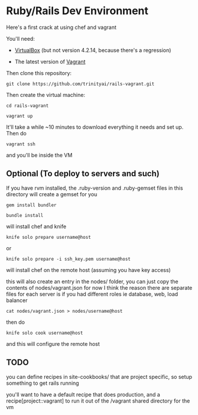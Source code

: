 # Ruby/Rails Dev Environment

Here's a first crack at using chef and vagrant

You'll need:

 - [VirtualBox](https://www.virtualbox.org/wiki/Downloads) (but not version 4.2.14, because there's a regression)

 - The latest version of [Vagrant](http://downloads.vagrantup.com/)

Then clone this repository:

    git clone https://github.com/trinityai/rails-vagrant.git

Then create the virtual machine:

    cd rails-vagrant

    vagrant up

It'll take a while ~10 minutes to download everything it needs and set up.
Then do

    vagrant ssh

and you'll be inside the VM

## Optional (To deploy to servers and such) ##

If you have rvm installed, the .ruby-version and .ruby-gemset files in this directory will create a gemset for you

    gem install bundler

    bundle install

will install chef and knife

    knife solo prepare username@host

or

    knife solo prepare -i ssh_key.pem username@host

will install chef on the remote host (assuming you have key access)

this will also create an entry in the nodes/ folder, you can just copy the contents of nodes/vagrant.json for now
I think the reason there are separate files for each server is if you had different roles ie database, web, load balancer

    cat nodes/vagrant.json > nodes/username@host

then do

    knife solo cook username@host

and this will configure the remote host

## TODO ##

you can define recipes in site-cookbooks/ that are project specific, so setup something to get rails running

you'll want to have a default recipe that does production, and a recipe[project::vagrant] to run it out of the /vagrant shared directory for the vm

